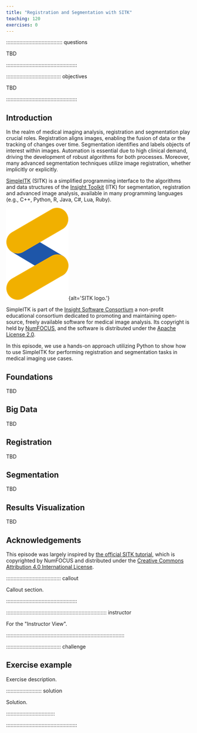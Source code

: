 ```yaml
---
title: "Registration and Segmentation with SITK"
teaching: 120
exercises: 0
---
```


:::::::::::::::::::::::::::::::::::::: questions 

TBD

::::::::::::::::::::::::::::::::::::::::::::::::

::::::::::::::::::::::::::::::::::::: objectives

TBD

::::::::::::::::::::::::::::::::::::::::::::::::

## Introduction

In the realm of medical imaging analysis, registration and segmentation play crucial roles. Registration aligns images, enabling the fusion of data or the tracking of changes over time. Segmentation identifies and labels objects of interest within images. Automation is essential due to high clinical demand, driving the development of robust algorithms for both processes. Moreover, many advanced segmentation techniques utilize image registration, whether implicitly or explicitly.

[SimpleITK](https://github.com/SimpleITK/SimpleITK) (SITK) is a simplified programming interface to the algorithms and data structures of the [Insight Toolkit](https://itk.org/) (ITK) for segmentation, registration and advanced image analysis, available in many programming languages (e.g., C++, Python, R, Java, C#, Lua, Ruby).

![](fig/sitk.png){alt='SITK logo.'}

SimpleITK is part of the [Insight Software Consortium](https://insightsoftwareconsortium.org/) a non-profit educational consortium dedicated to promoting and maintaining open-source, freely available software for medical image analysis. Its copyright is held by [NumFOCUS](https://numfocus.org/), and the software is distributed under the [Apache License 2.0](https://github.com/SimpleITK/SimpleITK/blob/master/LICENSE).

In this episode, we use a hands-on approach utilizing Python to show how to use SimpleITK for performing registration and segmentation tasks in medical imaging use cases.

## Foundations

TBD

## Big Data

TBD

## Registration

TBD

## Segmentation

TBD

## Results Visualization

TBD

## Acknowledgements

This episode was largely inspired by [the official SITK tutorial](https://simpleitk.org/TUTORIAL/#tutorial), which is copyrighted by NumFOCUS and distributed under the [Creative Commons Attribution 4.0 International License](https://creativecommons.org/licenses/by/4.0/).

::::::::::::::::::::::::::::::::::::: callout

Callout section.

::::::::::::::::::::::::::::::::::::::::::::::::

:::::::::::::::::::::::::::::::::::::::::::::::::::::::::::::::::::: instructor

For the "Instructor View".

::::::::::::::::::::::::::::::::::::::::::::::::::::::::::::::::::::::::::::::::

::::::::::::::::::::::::::::::::::::: challenge 

## Exercise example

Exercise description.

:::::::::::::::::::::::: solution 
 
Solution.

:::::::::::::::::::::::::::::::::

::::::::::::::::::::::::::::::::::::::::::::::::
